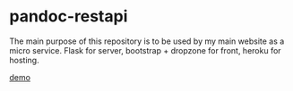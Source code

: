 # pandoc-restapi

The main purpose of this repository is to be used by my main website as a micro service.
Flask for server, bootstrap + dropzone for front, heroku for hosting.

[demo](https://pandoc-api.herokuapp.com/)
